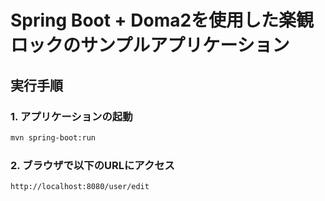 # Spring Boot + Doma2を使用した楽観ロックのサンプルアプリケーション

## 実行手順

### 1. アプリケーションの起動

```bash
mvn spring-boot:run
```

### 2. ブラウザで以下のURLにアクセス

`http://localhost:8080/user/edit`